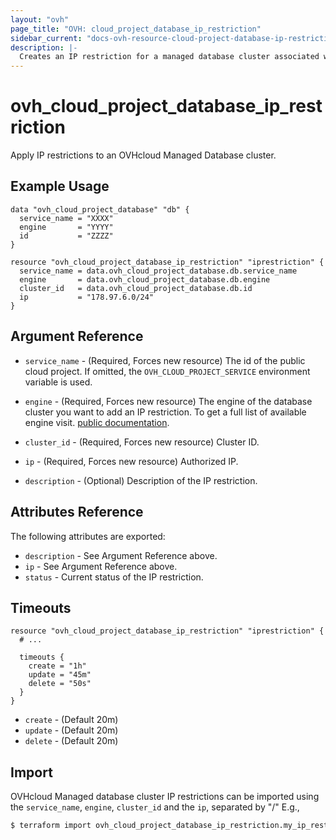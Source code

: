 ```yaml
---
layout: "ovh"
page_title: "OVH: cloud_project_database_ip_restriction"
sidebar_current: "docs-ovh-resource-cloud-project-database-ip-restriction"
description: |-
  Creates an IP restriction for a managed database cluster associated with a public cloud project.
---
```


# ovh_cloud_project_database_ip_restriction

Apply IP restrictions to an OVHcloud Managed Database cluster.

## Example Usage

```hcl
data "ovh_cloud_project_database" "db" {
  service_name = "XXXX"
  engine       = "YYYY"
  id           = "ZZZZ"
}

resource "ovh_cloud_project_database_ip_restriction" "iprestriction" {
  service_name = data.ovh_cloud_project_database.db.service_name
  engine       = data.ovh_cloud_project_database.db.engine
  cluster_id   = data.ovh_cloud_project_database.db.id
  ip           = "178.97.6.0/24"
}
```

## Argument Reference

* `service_name` - (Required, Forces new resource) The id of the public cloud project. If omitted,
  the `OVH_CLOUD_PROJECT_SERVICE` environment variable is used.

* `engine` - (Required, Forces new resource) The engine of the database cluster you want to add an IP restriction. To get a full list of available engine visit.
[public documentation](https://docs.ovh.com/gb/en/publiccloud/databases).

* `cluster_id` - (Required, Forces new resource) Cluster ID.

* `ip` - (Required, Forces new resource) Authorized IP.

* `description` - (Optional) Description of the IP restriction.

## Attributes Reference

The following attributes are exported:

* `description` - See Argument Reference above.
* `ip` - See Argument Reference above.
* `status` - Current status of the IP restriction.

## Timeouts

```hcl
resource "ovh_cloud_project_database_ip_restriction" "iprestriction" {
  # ...

  timeouts {
    create = "1h"
    update = "45m"
    delete = "50s"
  }
}
```
* `create` - (Default 20m)
* `update` - (Default 20m)
* `delete` - (Default 20m)

## Import

OVHcloud Managed database cluster IP restrictions can be imported using the `service_name`, `engine`, `cluster_id` and the `ip`, separated by "/" E.g.,

```bash
$ terraform import ovh_cloud_project_database_ip_restriction.my_ip_restriction service_name/engine/cluster_id/178.97.6.0/24
```
